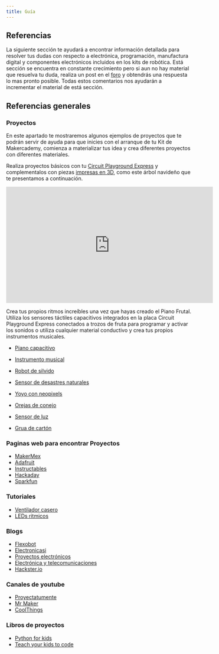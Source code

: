 ```yaml
---
title: Guía
---
```

## Referencias
La siguiente sección te ayudará a encontrar información detallada para resolver tus dudas con respecto a electrónica, programación, manufactura digital y componentes electrónicos incluidos en los kits de robótica.
Está sección se encuentra en constante crecimiento pero si aun no hay material que resuelva tu duda, realiza un post en el [foro](http://makermex.com/forum/makercademy-124) y obtendrás una respuesta lo mas pronto posible.
Todas estos comentarios nos ayudarán a incrementar el material de está sección.


## Referencias generales
### Proyectos 
En este apartado te mostraremos algunos ejemplos de proyectos que te podrán servir de ayuda para que inicies con el arranque de tu Kit de Makercademy, comienza a materializar tus idea y crea diferentes proyectos con diferentes materiales.

Realiza proyectos básicos con tu [Circuit Playground Express](http://learn.makercademy.com/modules/referencias/cpx/) y complementalos con piezas [impresas en 3D](http://learn.makercademy.com/modules/referencias/Impresion3D/), como este árbol navideño que te presentamos a continuación.
<iframe width="560" height="315" src="https://www.youtube.com/embed/9Ey22pLd3n8" frameborder="0" allow="accelerometer; autoplay; encrypted-media; gyroscope; picture-in-picture" allowfullscreen></iframe>

Crea tus propios ritmos increíbles una vez que hayas creado el Piano Frutal. Utiliza los sensores táctiles capacitivos integrados en la placa Circuit Playground Express conectados a trozos de fruta para programar y activar los sonidos o utiliza cualquier material conductivo y crea tus propios instrumentos musicales. 
- [Piano capacitivo](http://learn.makercademy.com/modules/referencias/Impresion3D/)
- [Instrumento musical](https://www.youtube.com/watch?v=WNB-ImD3eZ4)

- [Robot de silvido](https://www.youtube.com/watch?v=Z5jgWYZvavE)
- [Sensor de desastres naturales](https://www.youtube.com/watch?v=QJrkLUsTELQ9)
- [Yoyo con neopixels](https://www.youtube.com/watch?v=CDZkRf4xXTg)
- [Orejas de conejo](https://www.youtube.com/watch?v=-e9c_cxSAGQ)
- [Sensor de luz](https://www.youtube.com/watch?v=k4LbZrmseO4)
- [Grua de cartón](https://www.youtube.com/watch?v=d88VJP7LGy0)

### Paginas web para encontrar Proyectos

- [MakerMex](http://www.makermex.com/blog/educacion-maker-3)
- [Adafruit](https://adafruit.com)
- [Instructables](https://www.instructables.com/)
- [Hackaday](https://hackaday.com)
- [Sparkfun](https://sparkfun.com)

### Tutoriales

- [Ventilador casero](https://blog.flexbot.es/ventilador-casero/)
- [LEDs ritmicos](https://proyectoselectronicos.garralatino.com/leds-ritmicos-microfono/)


### Blogs

- [Flexobot](https://blog.flexbot.es/)
- [Electronicasi](http://www.electronicasi.com/)
- [Proyectos electrónicos](http://proyectoselectronics.blogspot.com/)
- [Electrónica y telecomunicaciones](http://electronicaytelecomunicaciones-jc.blogspot.com/2017/08/proyectos-electronicos-pdf.html)
- [Hackster.io](https://www.hackster.io/)

### Canales de youtube

- [Proyectatumente](https://www.youtube.com/channel/UCtn__bQnuqeFU-BDqd6cb5Q)
- [Mr Maker](https://www.youtube.com/channel/UCg8gyknDT6PKomqpHPFYlog)
- [CoolThings](https://www.youtube.com/channel/UCkaTwKDLAU_4ArYp5G-sd5Q)

### Libros de proyectos
- [Python for kids](https://jasonrbriggs.com/python-for-kids/)
- [Teach your kids to code](http://teachyourkidstocode.com/)
